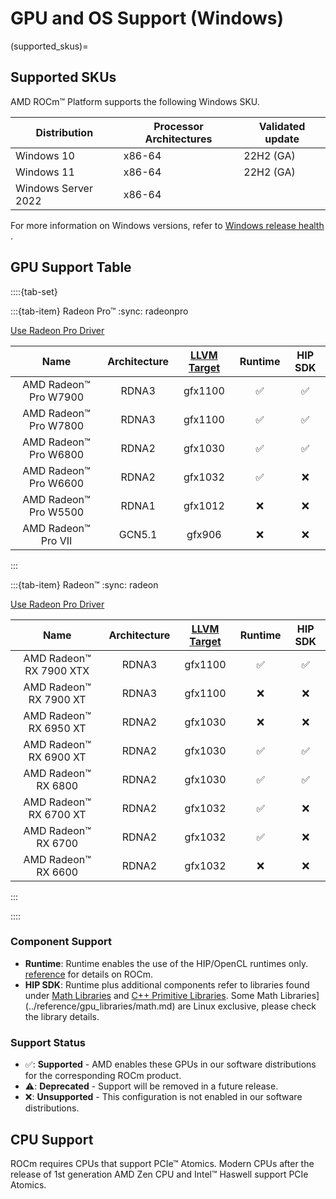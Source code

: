 # GPU and OS Support (Windows)

(supported_skus)=

## Supported SKUs

AMD ROCm™ Platform supports the following Windows SKU.

| Distribution        |Processor Architectures| Validated update   |
|---------------------|-----------------------|--------------------|
| Windows 10          | x86-64                | 22H2 (GA)          |
| Windows 11          | x86-64                | 22H2 (GA)          |
| Windows Server 2022 | x86-64                |                    |

For more information on Windows versions, refer to
[Windows release health](https://learn.microsoft.com/en-us/windows/release-health/)
.

## GPU Support Table

::::{tab-set}

:::{tab-item} Radeon Pro™
:sync: radeonpro

[Use Radeon Pro Driver](https://www.amd.com/en/support/linux-drivers)

| Name | Architecture |[LLVM Target](https://www.llvm.org/docs/AMDGPUUsage.html#processors) | Runtime | HIP SDK |
|:----:|:------------:|:--------------------------------------------------------------------:|:-------:|:----------------:|
| AMD Radeon™ Pro W7900   | RDNA3  | gfx1100 | ✅ | ✅ |
| AMD Radeon™ Pro W7800   | RDNA3  | gfx1100 | ✅ | ✅ |
| AMD Radeon™ Pro W6800   | RDNA2  | gfx1030 | ✅ | ✅ |
| AMD Radeon™ Pro W6600   | RDNA2  | gfx1032 | ✅ | ❌ |
| AMD Radeon™ Pro W5500   | RDNA1  | gfx1012 | ❌ | ❌ |
| AMD Radeon™ Pro VII     | GCN5.1 | gfx906  | ❌ | ❌ |


:::

:::{tab-item} Radeon™
:sync: radeon

[Use Radeon Pro Driver](https://www.amd.com/en/support/linux-drivers)

| Name | Architecture | [LLVM Target](https://www.llvm.org/docs/AMDGPUUsage.html#processors) | Runtime | HIP SDK |
|:----:|:------------:|:--------------------------------------------------------------------:|:-------:|:----------------:|
| AMD Radeon™ RX 7900 XTX | RDNA3  | gfx1100 | ✅ | ✅ |
| AMD Radeon™ RX 7900 XT  | RDNA3  | gfx1100 | ❌ | ❌ |
| AMD Radeon™ RX 6950 XT  | RDNA2  | gfx1030 | ❌ | ❌ |
| AMD Radeon™ RX 6900 XT  | RDNA2  | gfx1030 | ✅ | ✅ |
| AMD Radeon™ RX 6800     | RDNA2  | gfx1030 | ✅ | ✅ |
| AMD Radeon™ RX 6700 XT  | RDNA2  | gfx1032 | ✅ | ❌ |
| AMD Radeon™ RX 6700     | RDNA2  | gfx1032 | ✅ | ❌ |
| AMD Radeon™ RX 6600     | RDNA2  | gfx1032 | ❌ | ❌ |


:::

::::

### Component Support

- **Runtime**: Runtime enables the use of the HIP/OpenCL runtimes only.
  [reference](../reference/all) for details on ROCm.
- **HIP SDK**: Runtime plus additional components refer to libraries found under
  [Math Libraries](../reference/gpu_libraries/math.md) and
  [C++ Primitive Libraries](../reference/gpu_libraries/c%2B%2B_primitives.md).
  Some Math Libraries](../reference/gpu_libraries/math.md) are Linux exclusive,
  please check the library details.

### Support Status

- ✅: **Supported** - AMD enables these GPUs in our software distributions for
  the corresponding ROCm product.
- ⚠️: **Deprecated** - Support will be removed in a future release.
- ❌: **Unsupported** - This configuration is not enabled in our software
  distributions.

## CPU Support

ROCm requires CPUs that support PCIe™ Atomics. Modern CPUs after the release of
1st generation AMD Zen CPU and Intel™ Haswell support PCIe Atomics.
